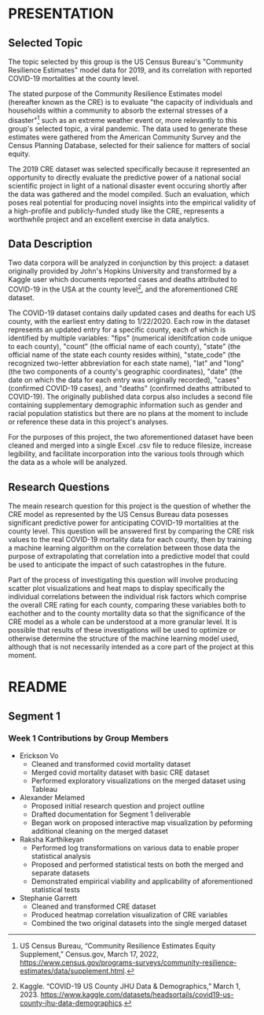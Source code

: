 # PRESENTATION

## Selected Topic
The topic selected by this group is the US Census Bureau's "Community Resilience Estimates" model data for 2019, and its correlation with reported COVID-19 mortalities at the county level.  

The stated purpose of the Community Resilience Estimates model (hereafter known as the CRE) is to evaluate "the capacity of individuals and households within a community to absorb the external stresses of a disaster"[^1] such as an extreme weather event or, more relevantly to this group's selected topic, a viral pandemic.  The data used to generate these estimates were gathered from the American Community Survey and the Census Planning Database, selected for their salience for matters of social equity.

The 2019 CRE dataset was selected specifically because it represented an opportunity to directly evaluate the predictive power of a national social scientific project in light of a national disaster event occuring shortly after the data was gathered and the model compiled.  Such an evaluation, which poses real potential for producing novel insights into the empirical validity of a high-profile and publicly-funded study like the CRE, represents a worthwhile project and an excellent exercise in data analytics.

## Data Description
Two data corpora will be analyzed in conjunction by this project:  a dataset originally provided by John's Hopkins University and transformed by a Kaggle user which documents reported cases and deaths attributed to COVID-19 in the USA at the county level[^2], and the aforementioned CRE dataset.  

The COVID-19 dataset contains daily updated cases and deaths for each US county, with the earliest entry dating to 1/22/2020.  Each row in the dataset represents an updated entry for a specific county, each of which is identified by multiple variables: "fips" (numerical idenitifcation code unique to each county), "count" (the official name of each county), "state" (the official name of the state each county resides within), "state_code" (the recognized two-letter abbreviation for each state name), "lat" and "long" (the two components of a county's geographic coordinates), "date" (the date on which the data for each entry was originally recorded), "cases" (confirmed COVID-19 cases), and "deaths" (confirmed deaths attributed to COVID-19).  The originally published data corpus also includes a second file containing supplementary demographic information such as gender and racial population statistics but there are no plans at the moment to include or reference these data in this project's analyses.

For the purposes of this project, the two aforementioned dataset have been cleaned and merged into a single Excel .csv file to reduce filesize, increase legibility, and facilitate incorporation into the various tools through which the data as a whole will be analyzed.   

## Research Questions
The meain research question for this project is the question of whether the CRE model as represented by the US Census Bureau data posesses significant predictive power for anticipating COVID-19 mortalities at the county level.  This question will be answered first by comparing the CRE risk values to the real COVID-19 mortality data for each county, then by training a machine learning algorithm on the correlation between those data the purpose of extrapolating that correlation into a predictive model that could be used to anticipate the impact of such catastrophes in the future.  

Part of the process of investigating this question will involve producing scatter plot visualizations and heat maps to display specifically the individual correlations between the individual risk factors which comprise the overall CRE rating for each county, comparing these variables both to eachother and to the county mortality data so that the significance of the CRE model as a whole can be understood at a more granular level.  It is possible that results of these investigations will be used to optimize or otherwise determine the structure of the machine learning model used, although that is not necessarily intended as a core part of the project at this moment.




[^1]: US Census Bureau, “Community Resilience Estimates Equity Supplement,” Census.gov, March 17, 2022, https://www.census.gov/programs-surveys/community-resilience-estimates/data/supplement.html.
[^2]: Kaggle. “COVID-19 US County JHU Data & Demographics,” March 1, 2023. https://www.kaggle.com/datasets/headsortails/covid19-us-county-jhu-data-demographics.







# README

## Segment 1

### Week 1 Contributions by Group Members
- Erickson Vo
    - Cleaned and transformed covid mortality dataset
    - Merged covid mortality dataset with basic CRE dataset
    - Performed exploratory visualizations on the merged dataset using Tableau
- Alexander Melamed
    - Proposed initial research question and project outline
    - Drafted documentation for Segment 1 deliverable 
    - Began work on proposed interactive map visualization by peforming additional cleaning on the merged dataset
- Raksha Karthikeyan
    - Performed log transformations on various data to enable proper statistical analysis
    - Proposed and performed statistical tests on both the merged and separate datasets
    - Demonstrated empirical viability and applicability of aforementioned statistical tests 
- Stephanie Garrett
    - Cleaned and transformed CRE dataset 
    - Produced heatmap correlation visualization of CRE variables
    - Combined the two original datasets into the single merged dataset 
